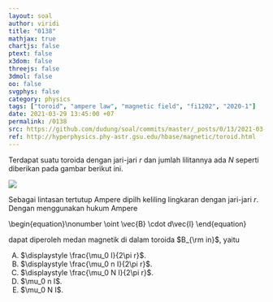 ```yaml
---
layout: soal
author: viridi
title: "0138"
mathjax: true
chartjs: false
ptext: false
x3dom: false
threejs: false
3dmol: false
oo: false
svgphys: false
category: physics
tags: ["toroid", "ampere law", "magnetic field", "fi1202", "2020-1"]
date: 2021-03-29 13:45:00 +07
permalink: /0138
src: https://github.com/dudung/soal/commits/master/_posts/0/13/2021-03-29-ampere-law-toroid.md
ref: http://hyperphysics.phy-astr.gsu.edu/hbase/magnetic/toroid.html
---
```

Terdapat suatu toroida dengan jari-jari $r$ dan jumlah lilitannya ada $N$ seperti diberikan pada gambar berikut ini.

![]({{site.baseurl}}/assets/img/0/13/0138.png)

Sebagai lintasan tertutup Ampere dipilh keliling lingkaran dengan jari-jari $r$. Dengan menggunakan hukum Ampere

\begin{equation}\nonumber
\oint \vec{B} \cdot d\vec{l}
\end{equation}

dapat diperoleh medan magnetik di dalam toroida $B_{\rm in}$, yaitu

<ol type="A">
<li>$\displaystyle \frac{\mu_0 I}{2\pi r}$.
<li>$\displaystyle \frac{\mu_0 n I}{2\pi r}$.
<li>$\displaystyle \frac{\mu_0 N I}{2\pi r}$.
<li>$\mu_0 n I$.
<li>$\mu_0 N I$.

